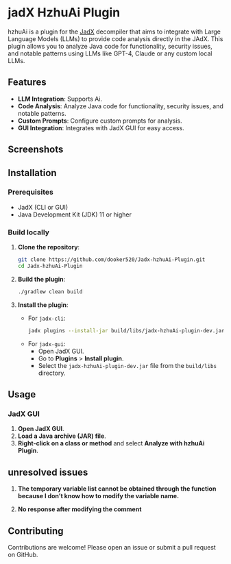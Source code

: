 # jadX HzhuAi Plugin

hzhuAi is a plugin for the [JadX](https://github.com/skylot/jadx) decompiler that aims to integrate with Large Language Models (LLMs) to provide code analysis directly in the JAdX. This plugin allows you to analyze Java code for functionality, security issues, and notable patterns using LLMs like GPT-4, Claude or any custom local LLMs.

## Features

- **LLM Integration**: Supports Ai.
- **Code Analysis**: Analyze Java code for functionality, security issues, and notable patterns.
- **Custom Prompts**: Configure custom prompts for analysis.
- **GUI Integration**: Integrates with JadX GUI for easy access.
## Screenshots

## Installation

### Prerequisites

- JadX (CLI or GUI)
- Java Development Kit (JDK) 11 or higher

### Build locally

1. **Clone the repository**:
    ```sh
    git clone https://github.com/dooker520/Jadx-hzhuAi-Plugin.git
    cd Jadx-hzhuAi-Plugin
    ```

2. **Build the plugin**:
    ```sh
    ./gradlew clean build
    ```

3. **Install the plugin**:
    - For `jadx-cli`:
        ```sh
        jadx plugins --install-jar build/libs/jadx-hzhuAi-plugin-dev.jar
        ```
    - For `jadx-gui`:
        - Open JadX GUI.
        - Go to **Plugins** > **Install plugin**.
        - Select the `jadx-hzhuAi-plugin-dev.jar` file from the `build/libs` directory.

## Usage

### JadX GUI

1. **Open JadX GUI**.
2. **Load a Java archive (JAR) file**.
3. **Right-click on a class or method** and select **Analyze with hzhuAi Plugin**.



## unresolved issues

1. **The temporary variable list cannot be obtained through the function because I don’t know how to modify the variable name.**

2. **No response after modifying the comment**

## Contributing

Contributions are welcome! Please open an issue or submit a pull request on GitHub.
